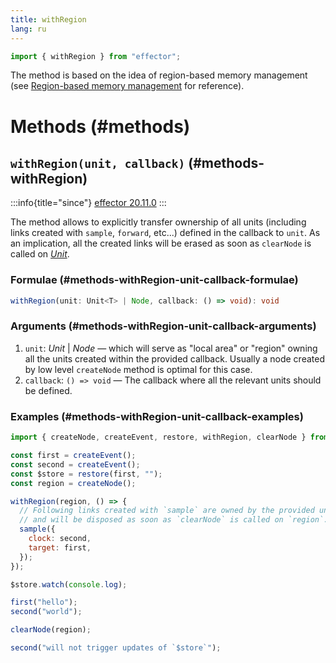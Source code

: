 ```yaml
---
title: withRegion
lang: ru
---
```


```ts
import { withRegion } from "effector";
```

The method is based on the idea of region-based memory management (see [Region-based memory management](https://en.wikipedia.org/wiki/Region-based_memory_management) for reference).

# Methods (#methods)

## `withRegion(unit, callback)` (#methods-withRegion)

:::info{title="since"}
[effector 20.11.0](https://changelog.effector.dev/#effector-20-11-0)
:::

The method allows to explicitly transfer ownership of all units (including links created with `sample`, `forward`, etc...) defined in the callback to `unit`. As an implication, all the created links will be erased as soon as `clearNode` is called on [_Unit_](/en/explanation/glossary#unit).

### Formulae (#methods-withRegion-unit-callback-formulae)

```ts
withRegion(unit: Unit<T> | Node, callback: () => void): void
```

### Arguments (#methods-withRegion-unit-callback-arguments)

1. `unit`: _Unit_ | _Node_ — which will serve as "local area" or "region" owning all the units created within the provided callback. Usually a node created by low level `createNode` method is optimal for this case.
2. `callback`: `() => void` — The callback where all the relevant units should be defined.

### Examples (#methods-withRegion-unit-callback-examples)

```js
import { createNode, createEvent, restore, withRegion, clearNode } from "effector";

const first = createEvent();
const second = createEvent();
const $store = restore(first, "");
const region = createNode();

withRegion(region, () => {
  // Following links created with `sample` are owned by the provided unit `region`
  // and will be disposed as soon as `clearNode` is called on `region`.
  sample({
    clock: second,
    target: first,
  });
});

$store.watch(console.log);

first("hello");
second("world");

clearNode(region);

second("will not trigger updates of `$store`");
```
